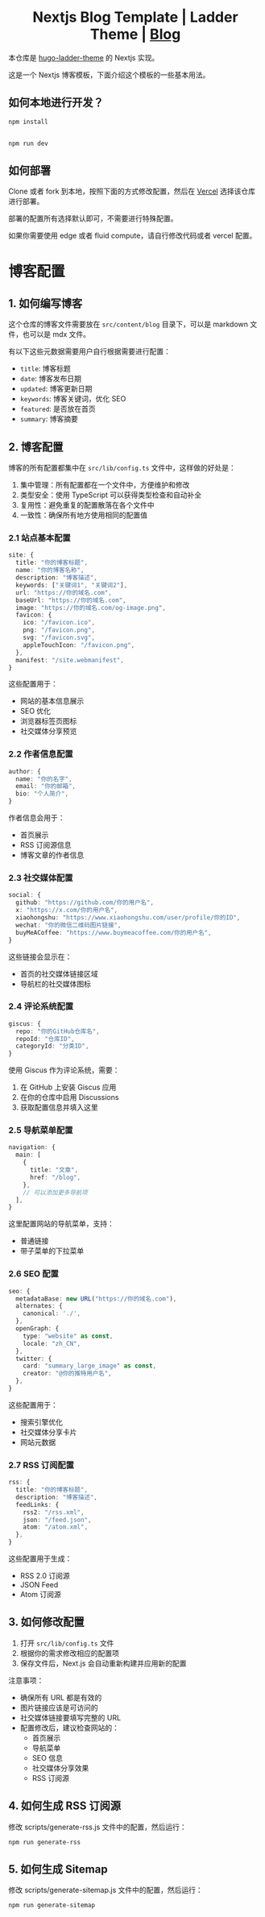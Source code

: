 <h1 align=center>Nextjs Blog Template | Ladder Theme | <a href="https://guangzhengli.com">Blog</a></h1>

本仓库是 [hugo-ladder-theme](https://github.com/guangzhengli/hugo-theme-ladder) 的 Nextjs 实现。

这是一个 Nextjs 博客模板，下面介绍这个模板的一些基本用法。


## 如何本地进行开发？

```bash
npm install


npm run dev
```

## 如何部署

Clone 或者 fork 到本地，按照下面的方式修改配置，然后在 [Vercel](https://vercel.com) 选择该仓库进行部署。

部署的配置所有选择默认即可，不需要进行特殊配置。

如果你需要使用 edge 或者 fluid compute，请自行修改代码或者 vercel 配置。

# 博客配置

## 1. 如何编写博客

这个仓库的博客文件需要放在 `src/content/blog` 目录下，可以是 markdown 文件，也可以是 mdx 文件。

有以下这些元数据需要用户自行根据需要进行配置：

- `title`: 博客标题
- `date`: 博客发布日期
- `updated`: 博客更新日期
- `keywords`: 博客关键词，优化 SEO
- `featured`: 是否放在首页
- `summary`: 博客摘要

## 2. 博客配置

博客的所有配置都集中在 `src/lib/config.ts` 文件中，这样做的好处是：

1. 集中管理：所有配置都在一个文件中，方便维护和修改
2. 类型安全：使用 TypeScript 可以获得类型检查和自动补全
3. 复用性：避免重复的配置散落在各个文件中
4. 一致性：确保所有地方使用相同的配置值

### 2.1 站点基本配置

```typescript
site: {
  title: "你的博客标题",
  name: "你的博客名称",
  description: "博客描述",
  keywords: ["关键词1", "关键词2"],
  url: "https://你的域名.com",
  baseUrl: "https://你的域名.com",
  image: "https://你的域名.com/og-image.png",
  favicon: {
    ico: "/favicon.ico",
    png: "/favicon.png",
    svg: "/favicon.svg",
    appleTouchIcon: "/favicon.png",
  },
  manifest: "/site.webmanifest",
}
```

这些配置用于：
- 网站的基本信息展示
- SEO 优化
- 浏览器标签页图标
- 社交媒体分享预览

### 2.2 作者信息配置

```typescript
author: {
  name: "你的名字",
  email: "你的邮箱",
  bio: "个人简介",
}
```

作者信息会用于：
- 首页展示
- RSS 订阅源信息
- 博客文章的作者信息

### 2.3 社交媒体配置

```typescript
social: {
  github: "https://github.com/你的用户名",
  x: "https://x.com/你的用户名",
  xiaohongshu: "https://www.xiaohongshu.com/user/profile/你的ID",
  wechat: "你的微信二维码图片链接",
  buyMeACoffee: "https://www.buymeacoffee.com/你的用户名",
}
```

这些链接会显示在：
- 首页的社交媒体链接区域
- 导航栏的社交媒体图标

### 2.4 评论系统配置

```typescript
giscus: {
  repo: "你的GitHub仓库名",
  repoId: "仓库ID",
  categoryId: "分类ID",
}
```

使用 Giscus 作为评论系统，需要：
1. 在 GitHub 上安装 Giscus 应用
2. 在你的仓库中启用 Discussions
3. 获取配置信息并填入这里

### 2.5 导航菜单配置

```typescript
navigation: {
  main: [
    { 
      title: "文章", 
      href: "/blog",
    },
    // 可以添加更多导航项
  ],
}
```

这里配置网站的导航菜单，支持：
- 普通链接
- 带子菜单的下拉菜单

### 2.6 SEO 配置

```typescript
seo: {
  metadataBase: new URL("https://你的域名.com"),
  alternates: {
    canonical: './',
  },
  openGraph: {
    type: "website" as const,
    locale: "zh_CN",
  },
  twitter: {
    card: "summary_large_image" as const,
    creator: "@你的推特用户名",
  },
}
```

这些配置用于：
- 搜索引擎优化
- 社交媒体分享卡片
- 网站元数据

### 2.7 RSS 订阅配置

```typescript
rss: {
  title: "你的博客标题",
  description: "博客描述",
  feedLinks: {
    rss2: "/rss.xml",
    json: "/feed.json",
    atom: "/atom.xml",
  },
}
```

这些配置用于生成：
- RSS 2.0 订阅源
- JSON Feed
- Atom 订阅源

## 3. 如何修改配置

1. 打开 `src/lib/config.ts` 文件
2. 根据你的需求修改相应的配置项
3. 保存文件后，Next.js 会自动重新构建并应用新的配置

注意事项：
- 确保所有 URL 都是有效的
- 图片链接应该是可访问的
- 社交媒体链接要填写完整的 URL
- 配置修改后，建议检查网站的：
  - 首页展示
  - 导航菜单
  - SEO 信息
  - 社交媒体分享效果
  - RSS 订阅源

## 4. 如何生成 RSS 订阅源

修改 scripts/generate-rss.js 文件中的配置，然后运行：

```bash
npm run generate-rss
```

## 5. 如何生成 Sitemap

修改 scripts/generate-sitemap.js 文件中的配置，然后运行：

```bash
npm run generate-sitemap
```

